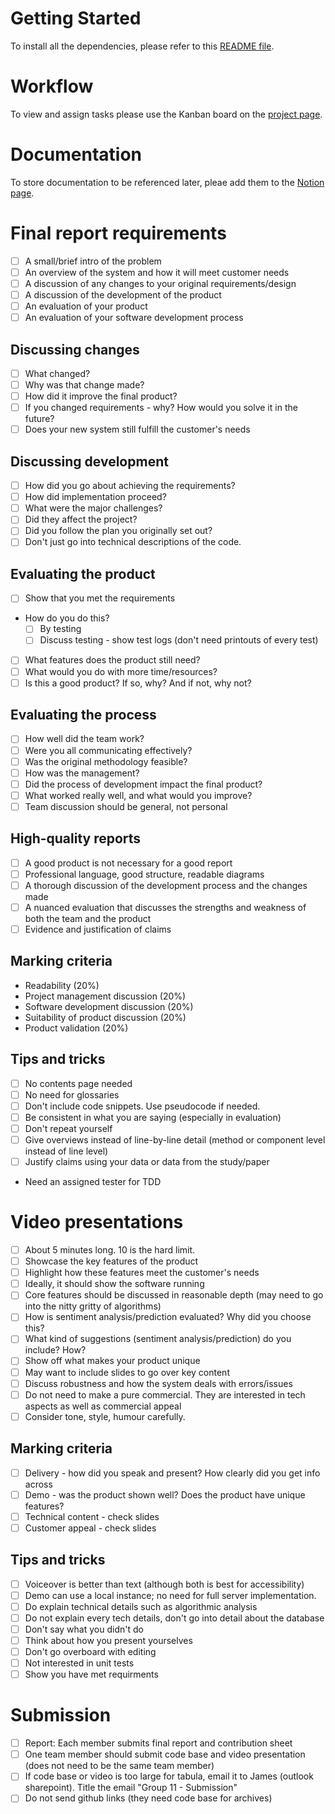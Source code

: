 # Getting Started
To install all the dependencies, please refer to this
[README file](https://github.com/Josia2/CS261-Coursework/blob/main/flask-server/README.md).

# Workflow
To view and assign tasks please use the Kanban board on the
[project page](https://github.com/users/Josia2/projects/1).

# Documentation
To store documentation to be referenced later, pleae add them to the [Notion page](https://www.notion.so/d430ebaf4bda48de93a6824d0dbfc1bb?v=0ea256dd6b2144dfb1f5bdf24a04acb7&pvs=4).

# Final report requirements

- [ ] A small/brief intro of the problem
- [ ] An overview of the system and how it will meet customer needs
- [ ] A discussion of any changes to your original requirements/design
- [ ] A discussion of the development of the product
- [ ] An evaluation of your product
- [ ] An evaluation of your software development process

## Discussing changes
- [ ] What changed?
- [ ] Why was that change made?
- [ ] How did it improve the final product?
- [ ] If you changed requirements - why? How would you solve it in the future?
- [ ] Does your new system still fulfill the customer's needs

## Discussing development

- [ ] How did you go about achieving the requirements?
- [ ] How did implementation proceed?
- [ ] What were the major challenges?
- [ ] Did they affect the project?
- [ ] Did you follow the plan you originally set out?
- [ ] Don't just go into technical descriptions of the code.

## Evaluating the product

- [ ] Show that you met the requirements
- How do you do this?
    - [ ] By testing
    - [ ] Discuss testing - show test logs (don't need printouts of every test)
- [ ] What features does the product still need?
- [ ] What would you do with more time/resources?
- [ ] Is this a good product? If so, why? And if not, why not?

## Evaluating the process

- [ ] How well did the team work?
- [ ] Were you all communicating effectively?
- [ ] Was the original methodology feasible?
- [ ] How was the management?
- [ ] Did the process of development impact the final product?
- [ ] What worked really well, and what would you improve?
- [ ] Team discussion should be general, not personal

## High-quality reports

- [ ] A good product is not necessary for a good report
- [ ] Professional language, good structure, readable diagrams
- [ ] A thorough discussion of the development process and the changes made
- [ ] A nuanced evaluation that discusses the strengths and weakness of both the team and the product
- [ ] Evidence and justification of claims

## Marking criteria

- Readability (20%)
- Project management discussion (20%)
- Software development discussion (20%)
- Suitability of product discussion (20%)
- Product validation (20%)

## Tips and tricks

- [ ] No contents page needed
- [ ] No need for glossaries
- [ ] Don't include code snippets. Use pseudocode if needed.
- [ ] Be consistent in what you are saying (especially in evaluation)
- [ ] Don't repeat yourself
- [ ] Give overviews instead of line-by-line detail (method or component level instead of line level)
- [ ] Justify claims using your data or data from the study/paper
- Need an assigned tester for TDD

# Video presentations

- [ ] About 5 minutes long. 10 is the hard limit.
- [ ] Showcase the key features of the product
- [ ] Highlight how these features meet the customer's needs
- [ ] Ideally, it should show the software running
- [ ] Core features should be discussed in reasonable depth (may need to go into the nitty gritty of algorithms)
- [ ] How is sentiment analysis/prediction evaluated? Why did you choose this?
- [ ] What kind of suggestions (sentiment analysis/prediction) do you include? How?
- [ ] Show off what makes your product unique
- [ ] May want to include slides to go over key content
- [ ] Discuss robustness and how the system deals with errors/issues
- [ ] Do not need to make a pure commercial. They are interested in tech aspects as well as commercial appeal
- [ ] Consider tone, style, humour carefully.

## Marking criteria

- [ ] Delivery - how did you speak and present? How clearly did you get info across
- [ ] Demo - was the product shown well? Does the product have unique features?
- [ ] Technical content - check slides
- [ ] Customer appeal - check slides

## Tips and tricks

- [ ] Voiceover is better than text (although both is best for accessibility)
- [ ] Demo can use a local instance; no need for full server implementation.
- [ ] Do explain technical details such as algorithmic analysis
- [ ] Do not explain every tech details, don't go into detail about the database
- [ ] Don't say what you didn't do
- [ ] Think about how you present yourselves
- [ ] Don't go overboard with editing
- [ ] Not interested in unit tests
- [ ] Show you have met requirments

# Submission

- [ ] Report: Each member submits final report and contribution sheet
- [ ] One team member should submit code base and video presentation (does not need to be the same team member)
- [ ] If code base or video is too large for tabula, email it to James (outlook sharepoint). Title the email "Group 11 - Submission"
- [ ] Do not send github links (they need code base for archives)
